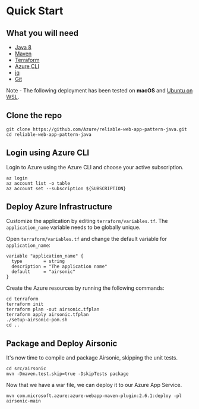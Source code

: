 # Quick Start

##  What you will need

- [Java 8](https://openjdk.org/install/)
- [Maven](https://maven.apache.org/install.html)
- [Terraform](https://www.terraform.io/)
- [Azure CLI](https://aka.ms/nubesgen-install-az-cli)
- [jq](https://stedolan.github.io/jq/download/)
- [Git](https://git-scm.com/)

Note - The following deployment has been tested on **macOS** and [Ubuntu on WSL](https://ubuntu.com/wsl).

## Clone the repo

```shell
git clone https://github.com/Azure/reliable-web-app-pattern-java.git
cd reliable-web-app-pattern-java
```

## Login using Azure CLI

Login to Azure using the Azure CLI and choose your active subscription. 

```shell
az login
az account list -o table
az account set --subscription ${SUBSCRIPTION}
```

## Deploy Azure Infrastructure

Customize the application by editing `terraform/variables.tf`.  The `application_name` variable needs to be globally unique.

Open `terraform/variables.tf` and change the default variable for `application_name`:

```
variable "application_name" {
  type        = string
  description = "The application name"
  default     = "airsonic"
}
```

Create the Azure resources by running the following commands:

```shell
cd terraform
terraform init
terraform plan -out airsonic.tfplan
terraform apply airsonic.tfplan
./setup-airsonic-pom.sh
cd ..
```

## Package and Deploy Airsonic

It's now time to compile and package Airsonic, skipping the unit tests. 

```shell
cd src/airsonic
mvn -Dmaven.test.skip=true -DskipTests package
```

Now that we have a war file, we can deploy it to our Azure App Service.

```shell
mvn com.microsoft.azure:azure-webapp-maven-plugin:2.6.1:deploy -pl airsonic-main
```
